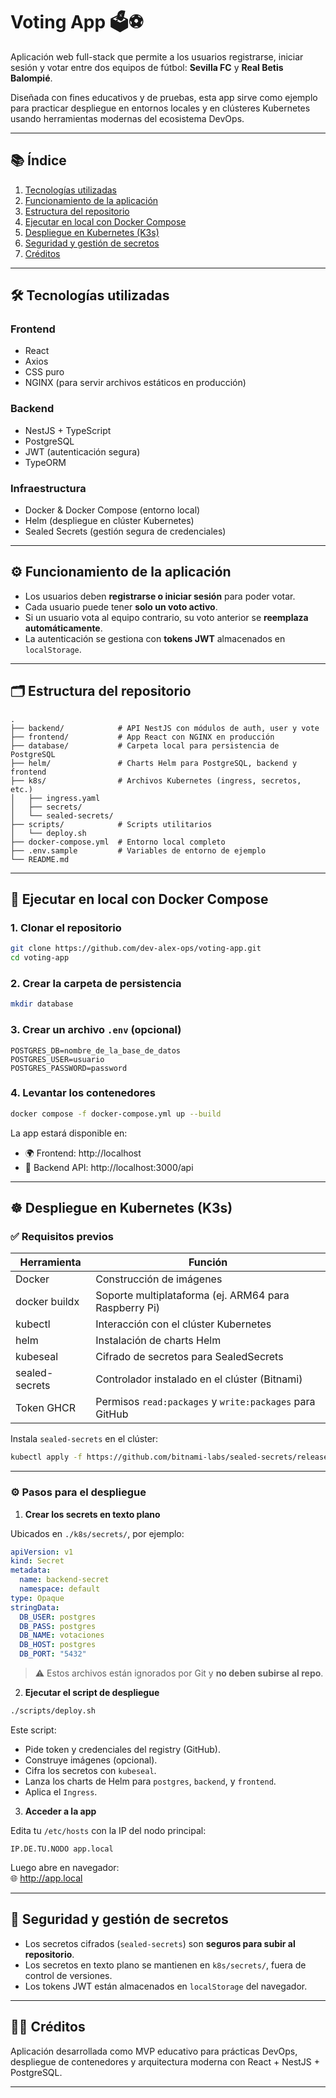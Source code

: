 # Voting App 🗳️⚽

Aplicación web full-stack que permite a los usuarios registrarse, iniciar sesión y votar entre dos equipos de fútbol: **Sevilla FC** y **Real Betis Balompié**.

Diseñada con fines educativos y de pruebas, esta app sirve como ejemplo para practicar despliegue en entornos locales y en clústeres Kubernetes usando herramientas modernas del ecosistema DevOps.

---

## 📚 Índice

1. [Tecnologías utilizadas](#tecnologías-utilizadas)
2. [Funcionamiento de la aplicación](#funcionamiento-de-la-aplicación)
3. [Estructura del repositorio](#estructura-del-repositorio)
4. [Ejecutar en local con Docker Compose](#ejecutar-en-local-con-docker-compose)
5. [Despliegue en Kubernetes (K3s)](#despliegue-en-kubernetes-k3s)
6. [Seguridad y gestión de secretos](#seguridad-y-gestión-de-secretos)
7. [Créditos](#créditos)

---

## 🛠️ Tecnologías utilizadas

### Frontend
- React
- Axios
- CSS puro
- NGINX (para servir archivos estáticos en producción)

### Backend
- NestJS + TypeScript
- PostgreSQL
- JWT (autenticación segura)
- TypeORM

### Infraestructura
- Docker & Docker Compose (entorno local)
- Helm (despliegue en clúster Kubernetes)
- Sealed Secrets (gestión segura de credenciales)

---

## ⚙️ Funcionamiento de la aplicación

- Los usuarios deben **registrarse o iniciar sesión** para poder votar.
- Cada usuario puede tener **solo un voto activo**.
- Si un usuario vota al equipo contrario, su voto anterior se **reemplaza automáticamente**.
- La autenticación se gestiona con **tokens JWT** almacenados en `localStorage`.

---

## 🗂️ Estructura del repositorio

```
.
├── backend/            # API NestJS con módulos de auth, user y vote
├── frontend/           # App React con NGINX en producción
├── database/           # Carpeta local para persistencia de PostgreSQL
├── helm/               # Charts Helm para PostgreSQL, backend y frontend
├── k8s/                # Archivos Kubernetes (ingress, secretos, etc.)
│   ├── ingress.yaml
│   ├── secrets/
│   └── sealed-secrets/
├── scripts/            # Scripts utilitarios
│   └── deploy.sh
├── docker-compose.yml  # Entorno local completo
├── .env.sample         # Variables de entorno de ejemplo
└── README.md
```

---

## 🧪 Ejecutar en local con Docker Compose

### 1. Clonar el repositorio

```bash
git clone https://github.com/dev-alex-ops/voting-app.git
cd voting-app
```

### 2. Crear la carpeta de persistencia

```bash
mkdir database
```

### 3. Crear un archivo `.env` (opcional)

```env
POSTGRES_DB=nombre_de_la_base_de_datos
POSTGRES_USER=usuario
POSTGRES_PASSWORD=password
```

### 4. Levantar los contenedores

```bash
docker compose -f docker-compose.yml up --build
```

La app estará disponible en:
- 🌍 Frontend: http://localhost
- 🔗 Backend API: http://localhost:3000/api

---

## ☸️ Despliegue en Kubernetes (K3s)

### ✅ Requisitos previos

| Herramienta        | Función                                                        |
|--------------------|----------------------------------------------------------------|
| Docker             | Construcción de imágenes                                       |
| docker buildx      | Soporte multiplataforma (ej. ARM64 para Raspberry Pi)          |
| kubectl            | Interacción con el clúster Kubernetes                          |
| helm               | Instalación de charts Helm                                     |
| kubeseal           | Cifrado de secretos para SealedSecrets                         |
| sealed-secrets     | Controlador instalado en el clúster (Bitnami)                  |
| Token GHCR         | Permisos `read:packages` y `write:packages` para GitHub        |

Instala `sealed-secrets` en el clúster:
```bash
kubectl apply -f https://github.com/bitnami-labs/sealed-secrets/releases/download/v0.24.1/controller.yaml
```

---

### ⚙️ Pasos para el despliegue

1. **Crear los secrets en texto plano**

Ubicados en `./k8s/secrets/`, por ejemplo:

```yaml
apiVersion: v1
kind: Secret
metadata:
  name: backend-secret
  namespace: default
type: Opaque
stringData:
  DB_USER: postgres
  DB_PASS: postgres
  DB_NAME: votaciones
  DB_HOST: postgres
  DB_PORT: "5432"
```

> ⚠️ Estos archivos están ignorados por Git y **no deben subirse al repo**.

2. **Ejecutar el script de despliegue**

```bash
./scripts/deploy.sh
```

Este script:
- Pide token y credenciales del registry (GitHub).
- Construye imágenes (opcional).
- Cifra los secretos con `kubeseal`.
- Lanza los charts de Helm para `postgres`, `backend`, y `frontend`.
- Aplica el `Ingress`.

3. **Acceder a la app**

Edita tu `/etc/hosts` con la IP del nodo principal:

```
IP.DE.TU.NODO app.local
```

Luego abre en navegador:  
🌐 http://app.local

---

## 🔐 Seguridad y gestión de secretos

- Los secretos cifrados (`sealed-secrets`) son **seguros para subir al repositorio**.
- Los secretos en texto plano se mantienen en `k8s/secrets/`, fuera de control de versiones.
- Los tokens JWT están almacenados en `localStorage` del navegador.

---

## 👨‍💻 Créditos

Aplicación desarrollada como MVP educativo para prácticas DevOps, despliegue de contenedores y arquitectura moderna con React + NestJS + PostgreSQL.

---
